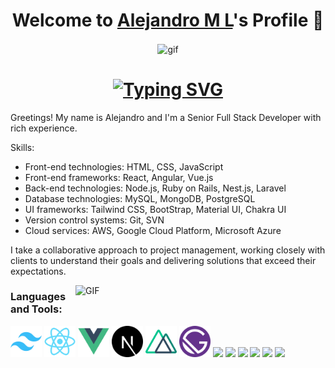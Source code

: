 <p align="center">
  <h1 align="center">Welcome to <a href="https://github.com/MrBlueBird2">Alejandro M L</a>'s Profile 👋</h1>
</p>
<div align=center>
   <img alt="gif" align="center" src="https://github.com/Moataz-Elmesmary/Moataz-Elmesmary/blob/main/git.gif" width=300 height=300/>
</div>

<h1 align=center>
       <a href="https://git.io/typing-svg"><img src="https://readme-typing-svg.demolab.com?font=Fira+Code&weight=500&size=48&pause=1000&color=F72C9A&center=true&vCenter=true&width=1050&lines=Senior+full+stack+developer!;Detail+oriented+front-end+developer!;Eager+to+learn+new+technologies!" alt="Typing SVG" /></a>
    </h1>

Greetings!
My name is Alejandro and I'm a Senior Full Stack Developer with rich experience.

Skills:

- Front-end technologies: HTML, CSS, JavaScript
- Front-end frameworks: React, Angular, Vue.js
- Back-end technologies: Node.js, Ruby on Rails, Nest.js, Laravel
- Database technologies: MySQL, MongoDB, PostgreSQL
- UI frameworks: Tailwind CSS, BootStrap, Material UI, Chakra UI
- Version control systems: Git, SVN
- Cloud services: AWS, Google Cloud Platform, Microsoft Azure

I take a collaborative approach to project management, working closely with clients to understand their goals and delivering solutions that exceed their expectations.

<img align="right" width="400" alt="GIF" src="https://blog.cloudlayer.io/content/images/2020/12/coding-freak.gif"/>

<h3 align="left">Languages and Tools:</h3>

<img height=50 src="https://github.com/devicons/devicon/blob/v2.15.1/icons/tailwindcss/tailwindcss-plain.svg"/> <img height=50 src="https://github.com/devicons/devicon/blob/v2.15.1/icons/react/react-original.svg" /> <img height=50 src="https://github.com/devicons/devicon/blob/v2.15.1/icons/vuejs/vuejs-original.svg" /> <img height=50 src="https://github.com/devicons/devicon/blob/v2.15.1/icons/nextjs/nextjs-original.svg" /> <img height=50 src="https://github.com/devicons/devicon/blob/v2.15.1/icons/nuxtjs/nuxtjs-original.svg" /> <img height=50 src="https://github.com/devicons/devicon/blob/v2.15.1/icons/gatsby/gatsby-original.svg" /> <img height=50 src="https://cdn.jsdelivr.net/gh/devicons/devicon/icons/html5/html5-original.svg" /> <img height=50 src="https://cdn.jsdelivr.net/gh/devicons/devicon/icons/css3/css3-original.svg" /> <img height=50 src="https://cdn.jsdelivr.net/gh/devicons/devicon/icons/git/git-plain.svg"/> <img height=50 src="https://cdn.jsdelivr.net/gh/devicons/devicon/icons/github/github-original.svg"/> <img height=50 src="https://cdn.jsdelivr.net/gh/devicons/devicon/icons/mysql/mysql-original.svg"/> <img height=50 src="https://cdn.jsdelivr.net/gh/devicons/devicon/icons/vscode/vscode-original.svg"/>
